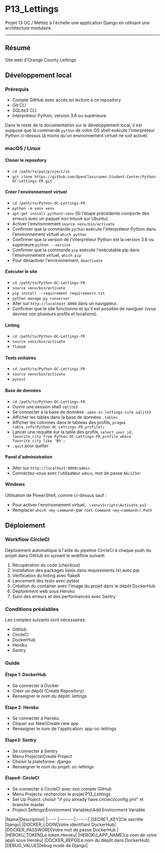 # P13_Lettings
Projet 13 OC / Mettez à l'échelle une application Django en utilisant une architecture modulaire. </br>
____
## Résumé

Site web d'Orange County Lettings

## Développement local

### Prérequis

- Compte GitHub avec accès en lecture à ce repository
- Git CLI
- SQLite3 CLI
- Interpréteur Python, version 3.6 ou supérieure

Dans le reste de la documentation sur le développement local, il est supposé que la commande `python` de votre OS shell exécute l'interpréteur Python ci-dessus (à moins qu'un environnement virtuel ne soit activé).

### macOS / Linux

#### Cloner le repository

- `cd /path/to/put/project/in`
- `git clone https://github.com/OpenClassrooms-Student-Center/Python-OC-Lettings-FR.git`

#### Créer l'environnement virtuel

- `cd /path/to/Python-OC-Lettings-FR`
- `python -m venv venv`
- `apt-get install python3-venv` (Si l'étape précédente comporte des erreurs avec un paquet non trouvé sur Ubuntu)
- Activer l'environnement `source venv/bin/activate`
- Confirmer que la commande `python` exécute l'interpréteur Python dans l'environnement virtuel
`which python`
- Confirmer que la version de l'interpréteur Python est la version 3.6 ou supérieure `python --version`
- Confirmer que la commande `pip` exécute l'exécutable pip dans l'environnement virtuel, `which pip`
- Pour désactiver l'environnement, `deactivate`

#### Exécuter le site

- `cd /path/to/Python-OC-Lettings-FR`
- `source venv/bin/activate`
- `pip install --requirement requirements.txt`
- `python manage.py runserver`
- Aller sur `http://localhost:8000` dans un navigateur.
- Confirmer que le site fonctionne et qu'il est possible de naviguer (vous devriez voir plusieurs profils et locations).

#### Linting

- `cd /path/to/Python-OC-Lettings-FR`
- `source venv/bin/activate`
- `flake8`

#### Tests unitaires

- `cd /path/to/Python-OC-Lettings-FR`
- `source venv/bin/activate`
- `pytest`

#### Base de données

- `cd /path/to/Python-OC-Lettings-FR`
- Ouvrir une session shell `sqlite3`
- Se connecter à la base de données `.open oc-lettings-site.sqlite3`
- Afficher les tables dans la base de données `.tables`
- Afficher les colonnes dans le tableau des profils, `pragma table_info(Python-OC-Lettings-FR_profile);`
- Lancer une requête sur la table des profils, `select user_id, favorite_city from
  Python-OC-Lettings-FR_profile where favorite_city like 'B%';`
- `.quit` pour quitter

#### Panel d'administration

- Aller sur `http://localhost:8000/admin`
- Connectez-vous avec l'utilisateur `admin`, mot de passe `Abc1234!`

#### Windows

Utilisation de PowerShell, comme ci-dessus sauf :

- Pour activer l'environnement virtuel, `.\venv\Scripts\Activate.ps1` 
- Remplacer `which <my-command>` par `(Get-Command <my-command>).Path`

## Déploiement

### Workflow CircleCI

Déploiement automatique à l'aide du pipeline CircleCI à chaque push du projet dans GitHub en suivant le wokflow suivant:
1. Récupération du code (checkout)
2. Installation des packages listés dans requirements.txt avec pip
3. Vérification du linting avec flake8
4. Lancement des tests avec pytest
5. Création du container avec l'image du projet dans le dépôt DockerHub
6. Déploiement web sous Heroku
7. Suivi des erreurs et des performances avec Sentry

### Conditions préalables

Les comptes suivants sont nécessaires:
- GitHub
- CircleCI
- DockerHub
- Heroku
- Sentry

### Guide

#### Étape 1: DockerHub

- Se connecter à Docker
- Créer un dépôt (Create Repository)
- Renseigner le nom du dépôt: lettings


#### Étape 2: Heroku

- Se connecter à Heroku
- Cliquer sur New\Create new app
- Renseigner le nom de l'application: app-oc-lettings

#### Étape3: Sentry

- Se connecter à Sentry
- Menu Projects\Create Project
- Choisir la plateforme: django
- Renseigner le nom du projet: oc-lettings

#### Étape4: CircleCI

- Se connecter à CircleCI avec son compte GitHub
- Menu Projects: rechercher le projet P13_Lettings
- Set Up Poject: choisir "if you already have.circleci/config.yml" et branche master
- Project Settings\Environment Variables\Add Environment Variable

|Name|Description|
|:---- |:-------|:-----:|
|SECRET_KEY|Clé secrête Django|
|DOCKER_LOGIN|Votre identifiant DockerHub| 
|DOCKER_PASSWORD|Votre mot de passe DockerHub |
|HEROKU_TOKEN|Le token Heroku|
|HEROKU_APP_NAME|Le nom de votre appli sous Heroku|
|DOCKER_REPO|Le nom du dépôt dans DockerHub|
|DEBUG_VALUE|Debug mode de Django|

